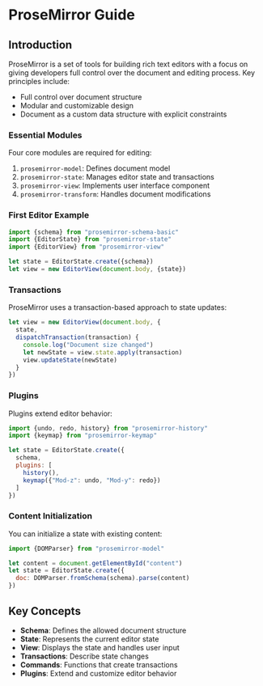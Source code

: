# ProseMirror Guide

## Introduction

ProseMirror is a set of tools for building rich text editors with a focus on giving developers full control over the document and editing process. Key principles include:

- Full control over document structure
- Modular and customizable design
- Document as a custom data structure with explicit constraints

### Essential Modules

Four core modules are required for editing:

1. `prosemirror-model`: Defines document model
2. `prosemirror-state`: Manages editor state and transactions
3. `prosemirror-view`: Implements user interface component
4. `prosemirror-transform`: Handles document modifications

### First Editor Example

```javascript
import {schema} from "prosemirror-schema-basic"
import {EditorState} from "prosemirror-state"
import {EditorView} from "prosemirror-view"

let state = EditorState.create({schema})
let view = new EditorView(document.body, {state})
```

### Transactions

ProseMirror uses a transaction-based approach to state updates:

```javascript
let view = new EditorView(document.body, {
  state,
  dispatchTransaction(transaction) {
    console.log("Document size changed")
    let newState = view.state.apply(transaction)
    view.updateState(newState)
  }
})
```

### Plugins

Plugins extend editor behavior:

```javascript
import {undo, redo, history} from "prosemirror-history"
import {keymap} from "prosemirror-keymap"

let state = EditorState.create({
  schema,
  plugins: [
    history(),
    keymap({"Mod-z": undo, "Mod-y": redo})
  ]
})
```

### Content Initialization

You can initialize a state with existing content:

```javascript
import {DOMParser} from "prosemirror-model"

let content = document.getElementById("content")
let state = EditorState.create({
  doc: DOMParser.fromSchema(schema).parse(content)
})
```

## Key Concepts

- **Schema**: Defines the allowed document structure
- **State**: Represents the current editor state
- **View**: Displays the state and handles user input
- **Transactions**: Describe state changes
- **Commands**: Functions that create transactions
- **Plugins**: Extend and customize editor behavior